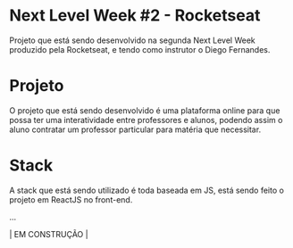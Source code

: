 # Next Level Week #2 - Rocketseat

Projeto que está sendo desenvolvido na segunda Next Level Week produzido pela Rocketseat, e tendo como instrutor o Diego Fernandes.

# Projeto

O projeto que está sendo desenvolvido é uma plataforma online para que possa ter uma interatividade entre professores e alunos, podendo assim o aluno contratar um professor particular para matéria que necessitar.

# Stack

A stack que está sendo utilizado é toda baseada em JS, está sendo feito o projeto em ReactJS no front-end.

...

| EM CONSTRUÇÃO |
